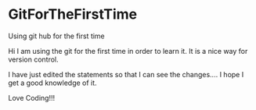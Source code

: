 # GitForTheFirstTime
Using git hub for the first time


Hi I am using the git for the first time in order to learn it. It is a nice way for version control.

I have just edited the statements so that I can see the changes.... I hope I get a good knowledge of it.

Love Coding!!!
